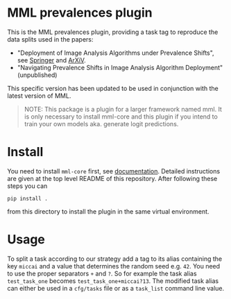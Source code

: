 # MML prevalences plugin

This is the MML prevalences plugin, providing a task tag to reproduce the data splits used in the papers:
  - "Deployment of Image Analysis Algorithms under Prevalence Shifts", see [Springer](https://doi.org/10.1007/978-3-031-43898-1_38) and [ArXiV](https://arxiv.org/abs/2303.12540). 
  - "Navigating Prevalence Shifts in Image Analysis Algorithm Deployment" (unpublished)
  
This specific version has been updated to be used in conjunction with the latest version of MML.

> NOTE: This package is a plugin for a larger framework named mml. It is only necessary to install mml-core and this 
> plugin if you intend to train your own models aka. generate logit predictions.

# Install

You need to install `mml-core` first, see [documentation](https://mml.readthedocs.io/en/latest/index.html). 
Detailed instructions are given at the top level README of this repository. After following these steps you can 

```commandline
pip install .
```

from this directory to install the plugin in the same virtual environment. 

# Usage

To split a task according to our strategy add a tag to its alias containing the key `miccai` and a value that determines 
the random seed e.g. `42`. You need to use the proper separators `+` and `?`. So for example the task alias `test_task_one` 
becomes `test_task_one+miccai?13`. The modified task alias can either be used in a `cfg/tasks` file or as a `task_list` 
command line value.
